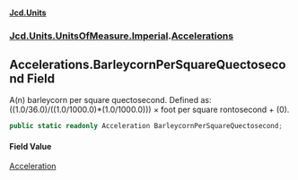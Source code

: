 #### [Jcd.Units](index.md 'index')
### [Jcd.Units.UnitsOfMeasure.Imperial](Jcd.Units.UnitsOfMeasure.Imperial.md 'Jcd.Units.UnitsOfMeasure.Imperial').[Accelerations](Accelerations.md 'Jcd.Units.UnitsOfMeasure.Imperial.Accelerations')

## Accelerations.BarleycornPerSquareQuectosecond Field

A(n) barleycorn per square quectosecond. Defined as: ((1.0/36.0)/((1.0/1000.0)*(1.0/1000.0))) × foot per square rontosecond + (0).

```csharp
public static readonly Acceleration BarleycornPerSquareQuectosecond;
```

#### Field Value
[Acceleration](Acceleration.md 'Jcd.Units.UnitTypes.Acceleration')